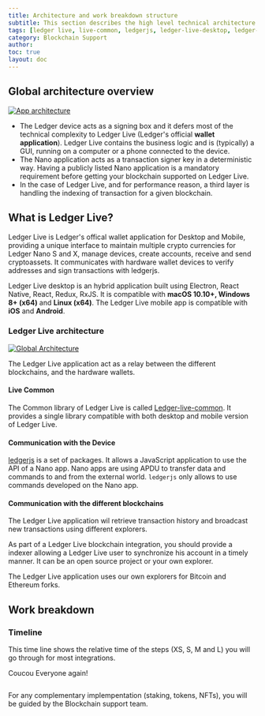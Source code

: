 ```yaml
---
title: Architecture and work breakdown structure
subtitle: This section describes the high level technical architecture of Ledger Live and how the different components interact.
tags: [ledger live, live-common, ledgerjs, ledger-live-desktop, ledger-live-mobile]
category: Blockchain Support
author:
toc: true
layout: doc
---
```


## Global architecture overview

<!-- ------------- Image ------------- -->
[![App architecture](../images/general-architecture-live.png)](../images/general-architecture-live.png)
<!-- --------------------------------- -->

- The Ledger device acts as a signing box and it defers most of the technical complexity to Ledger Live (Ledger's official **wallet application**). Ledger Live contains the business logic and is (typically) a GUI, running on a computer or a phone connected to the device.
- The Nano application acts as a transaction signer key in a deterministic way. Having a publicly listed Nano application is a mandatory requirement before getting your blockchain supported on Ledger Live.
- In the case of Ledger Live, and for performance reason, a third layer is handling the indexing of transaction for a given blockchain.


## What is Ledger Live?

Ledger Live is Ledger's offical wallet application for Desktop and Mobile, providing a unique interface to maintain multiple crypto currencies
for Ledger Nano S and X, manage devices, create accounts, receive and send cryptoassets. It communicates with hardware wallet devices to verify
addresses and sign transactions with ledgerjs.

Ledger Live desktop is an hybrid application built using Electron, React Native, React, Redux, RxJS. It is compatible with **macOS 10.10+, Windows 8+ (x64)** and **Linux (x64)**.
The Ledger Live mobile app is compatible with **iOS** and **Android**.


### Ledger Live architecture

<!-- ------------- Image ------------- -->
[![Global Architecture](../images/global-architecture.png)](../images/global-architecture.png)
<!-- --------------------------------- -->

The Ledger Live application act as a relay between the different blockchains, and the hardware wallets.

#### Live Common

The Common library of Ledger Live is called [Ledger-live-common](https://github.com/LedgerHQ/ledger-live-common). It provides a single library compatible with both desktop and mobile version of Ledger Live.

#### Communication with the Device

[ledgerjs](https://github.com/LedgerHQ/ledgerjs) is a set of packages. It allows a JavaScript
application to use the API of a Nano app. Nano apps are using APDU to
transfer data and commands to and from the external world. `ledgerjs` only
allows to use commands developed on the Nano app.


#### Communication with the different blockchains

The Ledger Live application wil retrieve transaction history and broadcast new transactions using different explorers.

As part of a Ledger Live blockchain integration, you should provide a indexer allowing a Ledger Live user to synchronize his account in a timely manner. It can be an open source project or your own explorer.

The Ledger Live application uses our own explorers for Bitcoin and Ethereum forks.


## Work breakdown 

### Timeline

This time line shows the relative time of the steps (XS, S, M and L) you will go through for most integrations.


Coucou Everyone again!

<div class="uk-text-center" uk-grid>
	<div class="uk-child-width-1-6@m">
	    <div class="uk-card-default uk-card-hover border-xlight" style="padding:0px; width:200px;">
			<a href="../cryptoassets-library">
			 <img alt="" src="../images/cryptoassets-library.png">
			</a>
	    </div>
	</div>
	<div class="uk-child-width-1-6@m">
	    <div class="uk-card-default uk-card-hover border-xlight" style="padding:0px; width:200px;">
			<a href="../js-bindings">
			 <img alt="" src="../images/js-bindings.png">
			</a>
	    </div>
	</div>
	<div class="uk-child-width-1-6@m">
	    <div class="uk-card-default uk-card-hover border-xlight" style="padding:0px; width:200px;">
			<a href="../address-derivation">
			 <img alt="" src="../images/address-derivation.png">
			</a>
	    </div>
	</div>
	<div class="uk-child-width-1-6@m">
	    <div class="uk-card-default uk-card-hover border-xlight" style="padding:0px; width:200px;">
			<a href="../sync">
			 <img alt="" src="../images/sync-light.png">
			</a>
	    </div>
	</div>
	<div class="uk-child-width-1-6@m">
	    <div class="uk-card-default uk-card-hover border-xlight" style="padding:0px; width:200px;">
			<a href="../sync">
			 <img alt="" src="../images/sync-full.png">
			</a>
	    </div>
	</div>
	<div class="uk-child-width-1-6@m">
	    <div class="uk-card-default uk-card-hover border-xlight" style="padding:0px; width:200px;">
			<a href="../send">
			 <img alt="" src="../images/send.png">
			</a>
	    </div>
	</div>
</div>

For any complementary implempentation (staking, tokens, NFTs), you will be guided by the Blockchain support team. 

